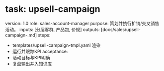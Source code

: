# task: upsell-campaign

version: 1.0
role: sales-account-manager
purpose: 策划并执行扩销/交叉销售活动。
inputs: [分层客群, 产品包, 价规]
outputs: [docs/sales/upsell-campaign-<name>.md]
steps:

- templates/upsell-campaign-tmpl.yaml 渲染
- 运行并跟踪KPI
  acceptance:
- 活动目标与KPI明确
- 复盘输出并入知识库
